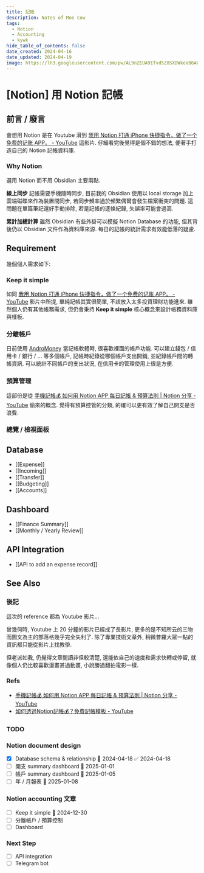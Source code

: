 ```yaml
---
title: 記帳
description: Notes of Moo Cow
tags:
  - Notion
  - Accounting
  - kywk
hide_table_of_contents: false
date_created: 2024-04-16
date_updated: 2024-04-19
image: https://lh3.googleusercontent.com/pw/AL9nZEUA9Ifvd5Z8SXDWkeVB6AC4MPGwnXaL6kBXNPoXwOQQ2jOcZ1Jw_0p8TKK8C3ZX0e67_FOY15eDrm7aaXSQJcKtoUzC80SAQEHsaBy6qS2AqNNs5VUFNXBKm439y_1wkvmDl-PnL8ReojnIumNlEvOXBg=w800-no?authuser=0
---
```


# [Notion] 用 Notion 記帳

## 前言 / 廢言

會想用 Notion 是在 Youtube 滑到 [我用 Notion 打通 iPhone 快捷指令，做了一个免费的记账 APP。 - YouTube](https://www.youtube.com/watch?v=TO7HfjW3A-M) 這影片. 仔細看完後覺得是個不錯的想法, 便著手打造自己的 Notion 記帳資料庫.

### Why Notion

選用 Notion 而不用 Obsidian 主要兩點.

**線上同步**
記帳需要手機隨時同步, 目前我的 Obsidian 使用以 local storage 加上雲端磁碟來作為裝置間同步, 若同步頻率過於頻繁偶爾會發生檔案衝突的問題.
這問題在單篇筆記還好手動排除, 若是記帳的逐條紀錄, 失誤率可能會過高.

**累計加總計算**
雖然 Obsidian 有些外掛可以模擬 Notion Database 的功能, 但其背後仍以 Obsidian 文件作為資料庫來源. 每日的記帳的統計需求有效能低落的疑慮.

## Requirement

幾個個人需求如下:

### Keep it simple

如同 [我用 Notion 打通 iPhone 快捷指令，做了一个免费的记账 APP。 - YouTube](https://www.youtube.com/watch?v=TO7HfjW3A-M) 影片中所提, 單純記帳其實很簡單, 不該放入太多投資理財功能進來.
雖然個人仍有其他帳務需求, 但仍會秉持 **Keep it simple** 核心概念來設計帳務資料庫與樣板.

### 分離帳戶

日前使用 [AndroMoney](#) 當記帳軟體時, 很喜歡裡面的帳戶功能. 可以建立錢包 / 信用卡 / 銀行 / ... 等多個帳戶, 記帳時紀錄從哪個帳戶支出開銷, 並紀錄帳戶間的轉帳資訊.
可以統計不同帳戶的支出狀況, 在信用卡的管理使用上很是方便.

### 預算管理

這部份是從 [手機記帳💰 如何用 Notion APP 每日記帳 & 預算法則 | Notion 分享 - YouTube](https://www.youtube.com/watch?v=iNT2ptIJE9E) 偷來的概念.
覺得有預算控管的分類, 的確可以更有效了解自己開支是否浪費.

### 總覽 / 檢視面板

## Database

- [[Expense]]
- [[Incoming]]
- [[Transfer]]
- [[Budgeting]]
- [[Accounts]]

## Dashboard

- [[Finance Summary]]
- [[Monthly / Yearly Review]]

## API Integration

- [[API to add an expense record]]

## See Also

### 後記

這次的 reference 都為 Youtube 影片...

曾幾何時, Youtube 上 20 分鐘的影片已經成了長影片, 更多的是不知所云的三物而圖文為主的部落格幾乎完全失利了. 除了專業技術文章外, 稍微普羅大眾一點的資訊都只能從影片上找教學.

但老派如我, 仍覺得文章閱讀非但較清楚, 還能依自己的速度和需求快轉或停留, 就像個人仍比較喜歡漫畫甚過動畫, 小說勝過翻拍電影一樣.

### Refs

- [手機記帳💰 如何用 Notion APP 每日記帳 & 預算法則 | Notion 分享 - YouTube](https://www.youtube.com/watch?v=iNT2ptIJE9E)
- [如何透過Notion記帳💰？免費記帳模板 - YouTube](https://www.youtube.com/watch?v=KfLgQTPpl1Y)

### TODO

### Notion document design

- [x] Database schema & relationship 📅 2024-04-18 ✅ 2024-04-18
- [ ] 開支 summary dashboard 📅 2025-01-01
- [ ] 帳戶 summary dashboard 📅 2025-01-05
- [ ] 年 / 月報表 📅 2025-01-08

### Notion accounting 文章

- [ ] Keep it simple 📅 2024-12-30
- [ ] 分離帳戶 / 預算控制
- [ ] Dashboard

### Next Step

- [ ] API integration
- [ ] Telegram bot
